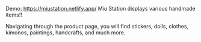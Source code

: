Demo: https://miustation.netlify.app/
Miu Station displays various handmade items!!

Navigating through the product page, you will find stickers, dolls, clothes, kimonos, paintings, handcrafts, and much more.
